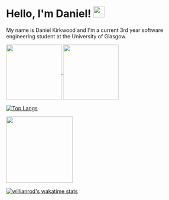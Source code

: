 # Hello, I'm Daniel! <img src="https://raw.githubusercontent.com/MartinHeinz/MartinHeinz/master/wave.gif" width="30px">

My name is Daniel Kirkwood and I'm a current 3rd year software engineering student at the University of Glasgow.

<a href="https://github.com/SE06-Glasgow-University/lead-time-for-change-action">
  <img height=150px align="center" src="https://github-readme-stats.vercel.app/api/pin/?username=SE06-Glasgow-University&repo=lead-time-for-change-action" />
</a>
<a href="https://github.com/DanielKirkwood/squeaker">
  <img height=150px align="center" src="https://github-readme-stats.vercel.app/api/pin/?username=DanielKirkwood&repo=squeaker" />
</a>

[![Top Langs](https://github-readme-stats.vercel.app/api/top-langs/?username=DanielKirkwood&layout=compact)](https://github.com/anuraghazra/github-readme-stats)

<img height="180em" src="https://github-readme-stats.vercel.app/api?username=DanielKirkwood&show_icons=true&hide_border=true&&count_private=true&include_all_commits=true" />

[![willianrod's wakatime stats](https://github-readme-stats.vercel.app/api/wakatime?username=DanielKirkwood)](https://github.com/anuraghazra/github-readme-stats)
